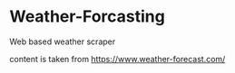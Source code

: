 # Weather-Forcasting
Web based weather scraper

content is taken from https://www.weather-forecast.com/
